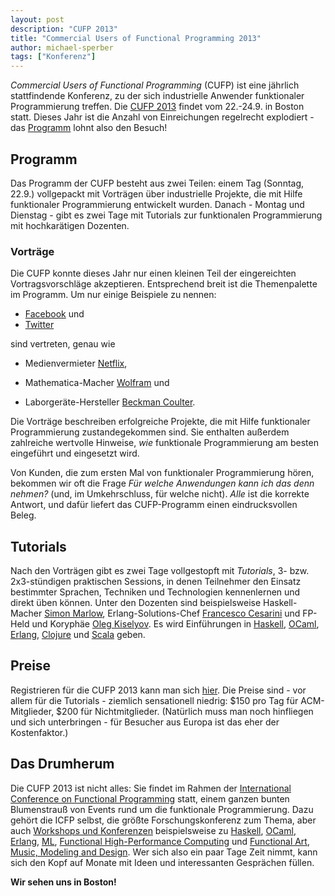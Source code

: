 ```yaml
---
layout: post
description: "CUFP 2013"
title: "Commercial Users of Functional Programming 2013"
author: michael-sperber
tags: ["Konferenz"]
---
```


*Commercial Users of Functional Programming* (CUFP) ist eine jährlich
stattfindende Konferenz, zu der sich industrielle Anwender
funktionaler Programmierung treffen.  Die [CUFP
2013](http://cufp.org/conference/2013) findet vom
22.-24.9. in Boston statt.  Dieses Jahr ist die Anzahl von
Einreichungen regelrecht explodiert - das
[Programm](http://cufp.org/conference/schedule/2013) lohnt also den
Besuch!

<!-- more start -->

## Programm ##

Das Programm der CUFP besteht aus zwei Teilen: einem Tag (Sonntag,
22.9.) vollgepackt mit Vorträgen über industrielle Projekte, die mit
Hilfe funktionaler Programmierung entwickelt wurden.  Danach - Montag
und Dienstag - gibt es zwei Tage mit Tutorials zur funktionalen
Programmierung mit hochkarätigen Dozenten.

### Vorträge ###

Die CUFP konnte dieses Jahr nur einen kleinen Teil der eingereichten
Vortragsvorschläge akzeptieren.  Entsprechend breit ist die
Themenpalette im Programm.  Um nur einige Beispiele zu nennen:

- [Facebook](http://cufp.org/conference/sessions/2013/julien-verlaguet-facebook-analyzing-php-statically) und
- [Twitter](http://cufp.org/conference/sessions/2013/sam-ritchie-twitter-inc-realtime-mapreduce-twitter)
  
sind vertreten, genau wie 

- Medienvermieter [Netflix](http://cufp.org/conference/sessions/2013/jafar-husain-netflix-end-end-reactive-programming),

- Mathematica-Macher [Wolfram](http://cufp.org/conference/sessions/2013/paul-jean-letourneau-wolfram-programming-mapreduce) und
  
- Laborgeräte-Hersteller [Beckman
Coulter](http://cufp.org/conference/sessions/2013/vishesh-panchal-bobburger-beckman-coulter-inc-medi).

Die Vorträge beschreiben erfolgreiche Projekte, die mit Hilfe
funktionaler Programmierung zustandegekommen sind.  Sie enthalten
außerdem zahlreiche wertvolle Hinweise, *wie* funktionale
Programmierung am besten eingeführt und eingesetzt wird.  

Von Kunden, die zum ersten Mal von funktionaler Programmierung hören,
bekommen wir oft die Frage *Für welche Anwendungen kann ich das denn
nehmen?* (und, im Umkehrschluss, für welche nicht). *Alle* ist die
korrekte Antwort, und dafür liefert das CUFP-Programm einen
eindrucksvollen Beleg.

## Tutorials ##

Nach den Vorträgen gibt es zwei Tage vollgestopft mit *Tutorials*, 3-
bzw. 2x3-stündigen praktischen Sessions, in denen Teilnehmer den
Einsatz bestimmter Sprachen, Techniken und Technologien kennenlernen
und direkt üben können.  Unter den Dozenten sind beispielsweise
Haskell-Macher [Simon
Marlow](http://cufp.org/conference/sessions/2013/t6-simon-marlow-haskell-day-2),
Erlang-Solutions-Chef [Francesco
Cesarini](http://cufp.org/conference/sessions/2013/t3-francesco-cesarini-simon-thompson-erlang-101-yo)
und FP-Held und Koryphäe [Oleg
Kiselyov](http://cufp.org/conference/sessions/2013/t4-oleg-kiselyov-systematic-generation-optimal-cod).
Es wird Einführungen in [Haskell](http://haskell.org/),
[OCaml](http://ocaml-lang.org/), [Erlang](http://www.erlang.org/),
[Clojure](http://clojure.org/) und [Scala](http:/scala-lang.org/)
geben.

## Preise ##

Registrieren für die CUFP 2013 kann man sich
[hier](https://regmaster3.com/2013conf/ICFP13/register.php).  Die
Preise sind - vor allem für die Tutorials - ziemlich sensationell
niedrig: $150 pro Tag für ACM-Mitglieder, $200 für Nichtmitglieder.
(Natürlich muss man noch hinfliegen und sich unterbringen - für
Besucher aus Europa ist das eher der Kostenfaktor.)

## Das Drumherum ##

Die CUFP 2013 ist nicht alles: Sie findet im Rahmen der [International
Conference on Functional
Programming](http://icfpconference.org/icfp2013/) statt, einem ganzen
bunten Blumenstrauß von Events rund um die funktionale Programmierung.
Dazu gehört die ICFP selbst, die größte Forschungskonferenz zum Thema,
aber auch [Workshops und
Konferenzen](http://icfpconference.org/icfp2013/affiliated.html)
beispielsweise zu
[Haskell](http://www.haskell.org/haskell-symposium/2013/),
[OCaml](http://ocaml.org/meetings/ocaml/2013/),
[Erlang](http://www.erlang.org/workshop/2013/),
[ML](http://research.microsoft.com/en-us/um/people/daan/mlworkshop2013/),
[Functional High-Performance
Computing](http://hiperfit.dk/fhpc13.html) und [Functional Art, Music,
Modeling and
Design](http://icfpconference.org/icfp2013/affiliated.html).  Wer sich
also ein paar Tage Zeit nimmt, kann sich den Kopf auf Monate mit Ideen
und interessanten Gesprächen füllen.

**Wir sehen uns in Boston!**


<!-- more end -->
